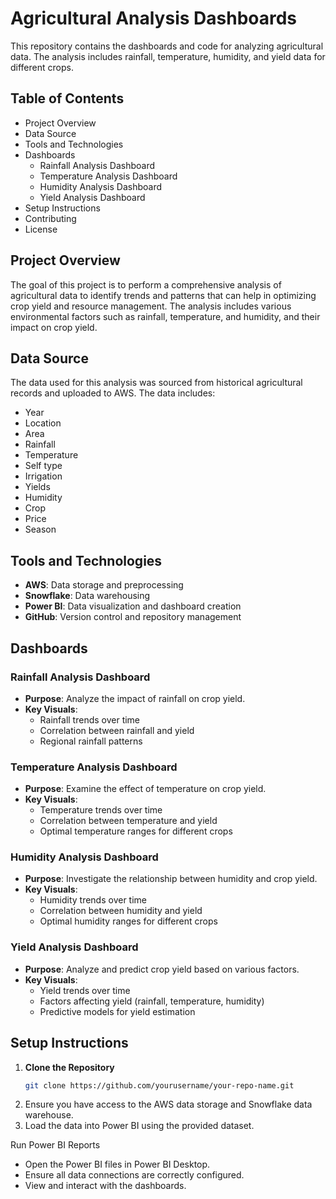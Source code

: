 # Agricultural Analysis Dashboards

This repository contains the dashboards and code for analyzing agricultural data. The analysis includes rainfall, temperature, humidity, and yield data for different crops.

## Table of Contents

- Project Overview
- Data Source
- Tools and Technologies
- Dashboards
  - Rainfall Analysis Dashboard
  - Temperature Analysis Dashboard
  - Humidity Analysis Dashboard
  - Yield Analysis Dashboard
- Setup Instructions
- Contributing
- License

## Project Overview

The goal of this project is to perform a comprehensive analysis of agricultural data to identify trends and patterns that can help in optimizing crop yield and resource management. The analysis includes various environmental factors such as rainfall, temperature, and humidity, and their impact on crop yield.

## Data Source

The data used for this analysis was sourced from historical agricultural records and uploaded to AWS. The data includes:
- Year
- Location
- Area
- Rainfall
- Temperature
- Self type
- Irrigation
- Yields
- Humidity
- Crop
- Price
- Season

## Tools and Technologies

- **AWS**: Data storage and preprocessing
- **Snowflake**: Data warehousing
- **Power BI**: Data visualization and dashboard creation
- **GitHub**: Version control and repository management

## Dashboards

### Rainfall Analysis Dashboard

- **Purpose**: Analyze the impact of rainfall on crop yield.
- **Key Visuals**:
  - Rainfall trends over time
  - Correlation between rainfall and yield
  - Regional rainfall patterns

### Temperature Analysis Dashboard

- **Purpose**: Examine the effect of temperature on crop yield.
- **Key Visuals**:
  - Temperature trends over time
  - Correlation between temperature and yield
  - Optimal temperature ranges for different crops

### Humidity Analysis Dashboard

- **Purpose**: Investigate the relationship between humidity and crop yield.
- **Key Visuals**:
  - Humidity trends over time
  - Correlation between humidity and yield
  - Optimal humidity ranges for different crops

### Yield Analysis Dashboard

- **Purpose**: Analyze and predict crop yield based on various factors.
- **Key Visuals**:
  - Yield trends over time
  - Factors affecting yield (rainfall, temperature, humidity)
  - Predictive models for yield estimation

## Setup Instructions

1. **Clone the Repository**
   ```bash
   git clone https://github.com/yourusername/your-repo-name.git

2. Ensure you have access to the AWS data storage and Snowflake data warehouse.
3. Load the data into Power BI using the provided dataset.



Run Power BI Reports

* Open the Power BI files in Power BI Desktop.
* Ensure all data connections are correctly configured.
* View and interact with the dashboards.
